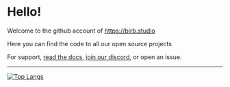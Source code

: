 # Hello!

Welcome to the github account of https://birb.studio

Here you can find the code to all our open source projects

For support, [read the docs](https://docs.birb.studio), [join our discord](https://discord.gg/bqERWGhAKQ), or open an issue.

-----------------------------------------------

[![Top Langs](https://github-readme-stats.vercel.app/api/top-langs/?username=birb.studio&layout=compact)](https://github.com/birb-studio/)
